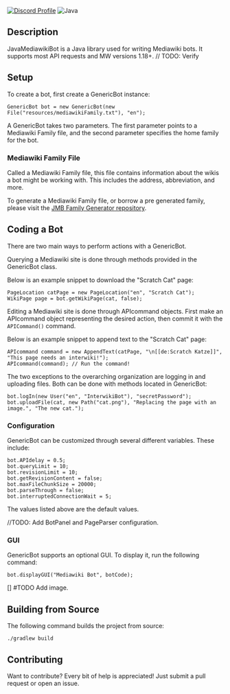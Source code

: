[![Discord Profile](https://img.shields.io/badge/Discord-7289DA?style=for-the-badge&logo=discord&logoColor=white)](https://www.discordapp.com/users/244908008155512832)
![Java](https://img.shields.io/badge/Java-ED8B00?style=for-the-badge&logo=openjdk&logoColor=white)

## Description

JavaMediawikiBot is a Java library used for writing Mediawiki bots. It supports most API requests and MW versions 1.18+. // TODO: Verify

## Setup

To create a bot, first create a GenericBot instance:

```
GenericBot bot = new GenericBot(new File("resources/mediawikiFamily.txt"), "en");
```

A GenericBot takes two parameters. The first parameter points to a Mediawiki Family file, and the second parameter specifies the home family for the bot.

### Mediawiki Family File

Called a Mediawiki Family file, this file contains information about the wikis a bot might be working with. This includes the address, abbreviation, and more.

To generate a Mediawiki Family file, or borrow a pre generated family, please visit the [JMB Family Generator repository](https://github.com/Choco31415/JMBFamilyGenerator).

## Coding a Bot

There are two main ways to perform actions with a GenericBot.

Querying a Mediawiki site is done through methods provided in the GenericBot class.

Below is an example snippet to download the "Scratch Cat" page:

```
PageLocation catPage = new PageLocation("en", "Scratch Cat");
WikiPage page = bot.getWikiPage(cat, false);
```

Editing a Mediawiki site is done through APIcommand objects. First make an APIcommand object representing the desired action, then commit it with the `APICommand()` command.

Below is an example snippet to append text to the "Scratch Cat" page:

```
APIcommand command = new AppendText(catPage, "\n[[de:Scratch Katze]]", "This page needs an interwiki!");
APIcommand(command); // Run the command!
```

The two exceptions to the overarching organization are logging in and uploading files. Both can be done with methods located in GenericBot:

```
bot.logIn(new User("en", "InterwikiBot"), "secretPassword");
bot.uploadFile(cat, new Path("cat.png"), "Replacing the page with an image.", "The new cat.");
```

### Configuration

GenericBot can be customized through several different variables. These include:

```
bot.APIdelay = 0.5;
bot.queryLimit = 10;
bot.revisionLimit = 10;
bot.getRevisionContent = false;
bot.maxFileChunkSize = 20000;
bot.parseThrough = false;
bot.interruptedConnectionWait = 5;
```

The values listed above are the default values.

//TODO: Add BotPanel and PageParser configuration.

### GUI

GenericBot supports an optional GUI. To display it, run the following command:

```
bot.displayGUI("Mediawiki Bot", botCode);
```

[] #TODO Add image.

## Building from Source

The following command builds the project from source:

```
./gradlew build
```

## Contributing

Want to contribute? Every bit of help is appreciated! Just submit a pull request or open an issue.